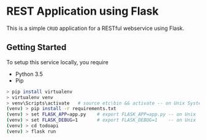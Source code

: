 # REST Application using Flask
This is a simple `CRUD` application for a RESTful webservice using Flask.

## Getting Started
To setup this service locally, you require
- Python 3.5
- Pip

```bash
> pip install virtualenv
> virtualenv venv
> venv\Scripts\activate   # source etc\bin && activate -- on Unix Systems.
(venv) > pip install -r requirements.txt
(venv) > set FLASK_APP=app.py    # export FLASK_APP=app.py -- on Unix
(venv) > set FLASK_DEBUG=1       # export FLASK_DEBUG=1    -- on Unix
(venv) > cd todoapi
(venv) > flask run
```